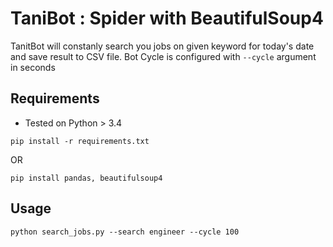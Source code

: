 # TaniBot : Spider with BeautifulSoup4

TanitBot will constanly search you jobs on given keyword for today's date and save result to CSV file.
Bot Cycle is configured with ``--cycle`` argument in seconds

## Requirements 
* Tested on Python > 3.4

``pip install -r requirements.txt``

OR

``pip install pandas, beautifulsoup4``

## Usage 

``python search_jobs.py --search engineer --cycle 100``
